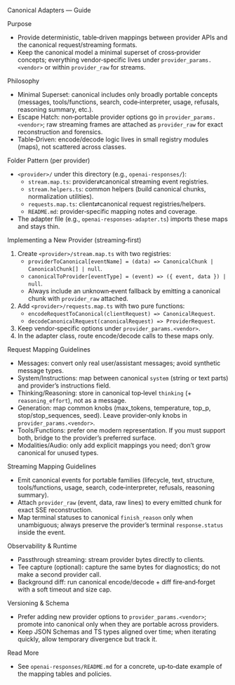 Canonical Adapters — Guide

Purpose
- Provide deterministic, table‑driven mappings between provider APIs and the canonical request/streaming formats.
- Keep the canonical model a minimal superset of cross‑provider concepts; everything vendor‑specific lives under `provider_params.<vendor>` or within `provider_raw` for streams.

Philosophy
- Minimal Superset: canonical includes only broadly portable concepts (messages, tools/functions, search, code‑interpreter, usage, refusals, reasoning summary, etc.).
- Escape Hatch: non‑portable provider options go in `provider_params.<vendor>`; raw streaming frames are attached as `provider_raw` for exact reconstruction and forensics.
- Table‑Driven: encode/decode logic lives in small registry modules (maps), not scattered across classes.

Folder Pattern (per provider)
- `<provider>/` under this directory (e.g., `openai-responses/`):
  - `stream.map.ts`: provider⇄canonical streaming event registries.
  - `stream.helpers.ts`: common helpers (build canonical chunks, normalization utilities).
  - `requests.map.ts`: client⇄canonical request registries/helpers.
  - `README.md`: provider‑specific mapping notes and coverage.
- The adapter file (e.g., `openai-responses-adapter.ts`) imports these maps and stays thin.

Implementing a New Provider (streaming‑first)
1) Create `<provider>/stream.map.ts` with two registries:
   - `providerToCanonical[eventName] = (data) => CanonicalChunk | CanonicalChunk[] | null`.
   - `canonicalToProvider[eventType] = (event) => ({ event, data }) | null`.
   - Always include an unknown‑event fallback by emitting a canonical chunk with `provider_raw` attached.
2) Add `<provider>/requests.map.ts` with two pure functions:
   - `encodeRequestToCanonical(clientRequest) => CanonicalRequest`.
   - `decodeCanonicalRequest(canonicalRequest) => ProviderRequest`.
3) Keep vendor‑specific options under `provider_params.<vendor>`.
4) In the adapter class, route encode/decode calls to these maps only.

Request Mapping Guidelines
- Messages: convert only real user/assistant messages; avoid synthetic message types.
- System/Instructions: map between canonical `system` (string or text parts) and provider’s instructions field.
- Thinking/Reasoning: store in canonical top‑level `thinking` (+ `reasoning_effort`), not as a message.
- Generation: map common knobs (max_tokens, temperature, top_p, stop/stop_sequences, seed). Leave provider‑only knobs in `provider_params.<vendor>`.
- Tools/Functions: prefer one modern representation. If you must support both, bridge to the provider’s preferred surface.
- Modalities/Audio: only add explicit mappings you need; don’t grow canonical for unused types.

Streaming Mapping Guidelines
- Emit canonical events for portable families (lifecycle, text, structure, tools/functions, usage, search, code‑interpreter, refusals, reasoning summary).
- Attach `provider_raw` (event, data, raw lines) to every emitted chunk for exact SSE reconstruction.
- Map terminal statuses to canonical `finish_reason` only when unambiguous; always preserve the provider’s terminal `response.status` inside the event.

Observability & Runtime
- Passthrough streaming: stream provider bytes directly to clients.
- Tee capture (optional): capture the same bytes for diagnostics; do not make a second provider call.
- Background diff: run canonical encode/decode + diff fire‑and‑forget with a soft timeout and size cap.

Versioning & Schema
- Prefer adding new provider options to `provider_params.<vendor>`; promote into canonical only when they are portable across providers.
- Keep JSON Schemas and TS types aligned over time; when iterating quickly, allow temporary divergence but track it.

Read More
- See `openai-responses/README.md` for a concrete, up‑to‑date example of the mapping tables and policies.
